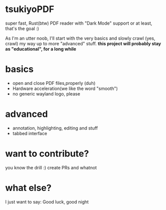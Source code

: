 # tsukiyoPDF
super fast, Rust(btw) PDF reader with "Dark Mode" support or at least, that's the goal :)

As I'm an utter noob, I'll start with the very basics and slowly crawl (yes, crawl) my way up to more "advanced" stuff.
**this project will probably stay as "educational", for a long while**
# basics
* open and close PDF files,properly (duh)
* Hardware acceleration(we like the word "smooth")
* no generic wayland logo, please

# advanced
* annotation, highlighting, editing and stuff
* tabbed interface

# want to contribute?
you know the drill :)
create PRs and whatnot 

# what else?
I just want to say:
Good luck, good night
